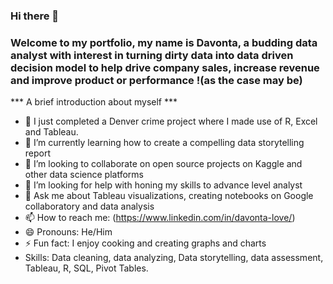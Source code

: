 ### Hi there 👋

<!--
**Dlovee/Dlovee** is a ✨ _special_ ✨ repository because its `README.md` (this file) appears on your GitHub profile.

Here are some ideas to get you started:
--> 
### Welcome to my portfolio, my name is Davonta, a budding data analyst with interest in turning dirty data into data driven decision model to help drive company sales, increase revenue and improve product or performance !(as the case may be) 
*** A brief introduction about myself *** 
- 🔭 I just completed a Denver crime project where I made use of R, Excel and Tableau. 
- 🌱 I’m currently learning how to create a compelling data storytelling report
- 👯 I’m looking to collaborate on open source projects on Kaggle and other data science platforms
- 🤔 I’m looking for help with honing my skills to advance level analyst
- 💬 Ask me about Tableau visualizations, creating notebooks on Google collaboratory and data analysis
- 📫 How to reach me: (https://www.linkedin.com/in/davonta-love/)
- 😄 Pronouns: He/Him
- ⚡ Fun fact: I enjoy cooking and creating graphs and charts
-    Skills: Data cleaning, data analyzing, Data storytelling, data assessment, Tableau, R, SQL, Pivot Tables.

